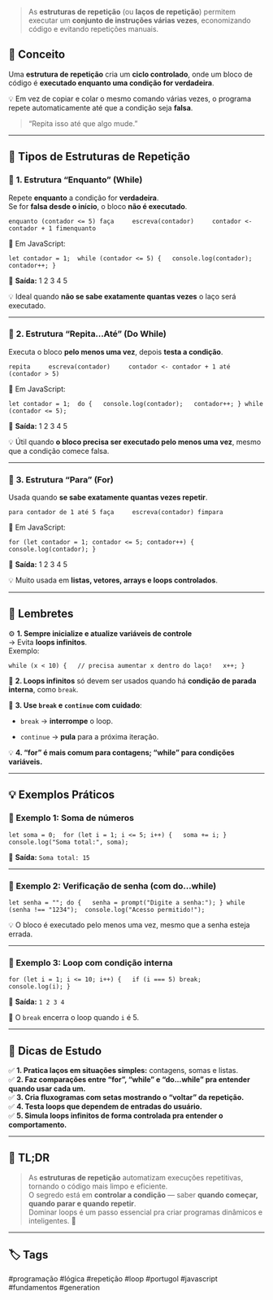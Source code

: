 
> As **estruturas de repetição** (ou **laços de repetição**) permitem executar um **conjunto de instruções várias vezes**, economizando código e evitando repetições manuais.

## 🧩 Conceito

Uma **estrutura de repetição** cria um **ciclo controlado**, onde um bloco de código é **executado enquanto uma condição for verdadeira**.

💡 Em vez de copiar e colar o mesmo comando várias vezes, o programa repete automaticamente até que a condição seja **falsa**.

> “Repita isso até que algo mude.”

---

## 🔄 Tipos de Estruturas de Repetição

### 🧠 **1. Estrutura “Enquanto” (While)**

Repete **enquanto** a condição for **verdadeira**.  
Se for **falsa desde o início**, o bloco **não é executado**.

`enquanto (contador <= 5) faça     escreva(contador)     contador <- contador + 1 fimenquanto`

🧩 Em JavaScript:

`let contador = 1;  while (contador <= 5) {   console.log(contador);   contador++; }`

🔹 **Saída:** 1 2 3 4 5

💡 Ideal quando **não se sabe exatamente quantas vezes** o laço será executado.

---

### 🧮 **2. Estrutura “Repita...Até” (Do While)**

Executa o bloco **pelo menos uma vez**, depois **testa a condição**.

`repita     escreva(contador)     contador <- contador + 1 até (contador > 5)`

🧩 Em JavaScript:

`let contador = 1;  do {   console.log(contador);   contador++; } while (contador <= 5);`

🔹 **Saída:** 1 2 3 4 5

💡 Útil quando **o bloco precisa ser executado pelo menos uma vez**, mesmo que a condição comece falsa.

---

### 🔢 **3. Estrutura “Para” (For)**

Usada quando **se sabe exatamente quantas vezes repetir**.

`para contador de 1 até 5 faça     escreva(contador) fimpara`

🧩 Em JavaScript:

`for (let contador = 1; contador <= 5; contador++) {   console.log(contador); }`

🔹 **Saída:** 1 2 3 4 5

💡 Muito usada em **listas, vetores, arrays e loops controlados**.

---

## 💬 Lembretes

⚙️ **1. Sempre inicialize e atualize variáveis de controle**  
→ Evita **loops infinitos**.  
Exemplo:

`while (x < 10) {   // precisa aumentar x dentro do laço!   x++; }`

🔁 **2. Loops infinitos** só devem ser usados quando há **condição de parada interna**, como `break`.

🚨 **3. Use `break` e `continue` com cuidado**:

- `break` → **interrompe** o loop.
    
- `continue` → **pula** para a próxima iteração.
    

💡 **4. “for” é mais comum para contagens; “while” para condições variáveis.**

---

## 💡 Exemplos Práticos

### 💬 Exemplo 1: Soma de números

`let soma = 0;  for (let i = 1; i <= 5; i++) {   soma += i; } console.log("Soma total:", soma);`

🔹 **Saída:** `Soma total: 15`

---

### 💬 Exemplo 2: Verificação de senha (com do...while)

`let senha = ""; do {   senha = prompt("Digite a senha:"); } while (senha !== "1234");  console.log("Acesso permitido!");`

💡 O bloco é executado pelo menos uma vez, mesmo que a senha esteja errada.

---

### 💬 Exemplo 3: Loop com condição interna

`for (let i = 1; i <= 10; i++) {   if (i === 5) break;   console.log(i); }`

🔹 **Saída:** `1 2 3 4`

🧠 O `break` encerra o loop quando `i` é 5.

---

## 💬 Dicas de Estudo

✅ **1. Pratica laços em situações simples:** contagens, somas e listas.  
✅ **2. Faz comparações entre “for”, “while” e “do...while” pra entender quando usar cada um.**  
✅ **3. Cria fluxogramas com setas mostrando o “voltar” da repetição.**  
✅ **4. Testa loops que dependem de entradas do usuário.**  
✅ **5. Simula loops infinitos de forma controlada pra entender o comportamento.**

---

## 🧾 TL;DR

> As **estruturas de repetição** automatizam execuções repetitivas, tornando o código mais limpo e eficiente.  
> O segredo está em **controlar a condição** — saber **quando começar, quando parar e quando repetir**.  
> Dominar loops é um passo essencial pra criar programas dinâmicos e inteligentes. 🔁

---

## 🏷️ Tags

#programação #lógica #repetição #loop #portugol #javascript #fundamentos #generation
